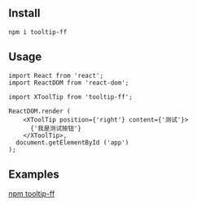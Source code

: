 ## Install

```
npm i tooltip-ff
```

## Usage

```
import React from 'react';
import ReactDOM from 'react-dom';

import XToolTip from 'tooltip-ff';

ReactDOM.render (
    <XToolTip position={'right'} content={'测试'}>
      {'我是测试按钮'}
    </XToolTip>,
  document.getElementById ('app')
);

```

## Examples

[npm tooltip-ff](https://www.npmjs.com/package/tooltip-ff)
